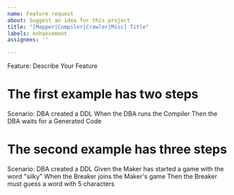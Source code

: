 ```yaml
---
name: Feature request
about: Suggest an idea for this project
title: "[Mapper|Compiler|Crawler|Misc] Title"
labels: enhancement
assignees: ''

---
```


Feature: Describe Your Feature

  # The first example has two steps
  Scenario: DBA created a DDL
    When the DBA runs the Compiler
    Then the DBA waits for a Generated Code

  # The second example has three steps
  Scenario: DBA created a DDL
    Given the Maker has started a game with the word "silky"
    When the Breaker joins the Maker's game
    Then the Breaker must guess a word with 5 characters
